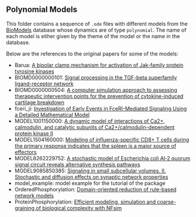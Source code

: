 ## Polynomial Models

This folder contains a sequence of `.ode` files with different models from the [BioModels](https://www.ebi.ac.uk/biomodels/) database whose dynamics are of type `polynomial`. The name of each model is either given by the theme of the model or the name in the database.

Below are the references to the original papers for some of the models:
* Barua: [A bipolar clamp mechanism for activation of Jak-family protein tyrosine kinases](https://doi.org/10.1371/journal.pcbi.1000364)
* BIOMD0000000101: [Signal processing in the TGF-beta superfamily ligand-receptor network](https://doi.org/10.1371/journal.pcbi.0020003)
* BIOMD0000000504: [A computer simulation approach to assessing therapeutic intervention points for the prevention of cytokine-induced cartilage breakdown](https://doi.org/10.1002/art.38297)
* fceri_ji: [Investigation of Early Events in FceRI-Mediated Signaling Using a Detailed Mathematical Model](https://doi.org/10.4049/jimmunol.170.7.3769)
* MODEL1001150000: [A dynamic model of interactions of Ca2+, calmodulin, and catalytic subunits of Ca2+/calmodulin-dependent protein kinase II](https://doi.org/10.1371/journal.pcbi.1000675)
* MODEL1504160000: [Modeling of influenza-specific CD8+ T cells during the primary response indicates that the spleen is a major source of effectors](https://doi.org/10.4049/jimmunol.1101443)
* MODEL8262229752: [A stochastic model of Escherichia coli AI‐2 quorum signal circuit reveals alternative synthesis pathways](https://doi.org/10.1038/msb4100107)
* MODEL9085850385: [Signaling in small subcellular volumes. II. Stochastic and diffusion effects on synaptic network properties](https://doi.org/10.1529/biophysj.104.040501)
* model_example: model example for the tutorial of the package
* OrderedPhosphorylation: [Domain-oriented reduction of rule-based network models](https://doi.org/10.1049%2Fiet-syb%3A20070081)
* ProteinPhosphorylation: [Efficient modeling, simulation and coarse-graining of biological complexity with NFsim](https://doi.org/10.1038/nmeth.1546)

